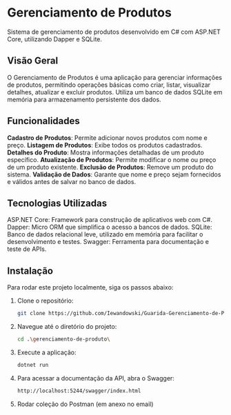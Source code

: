 # Gerenciamento de Produtos
Sistema de gerenciamento de produtos desenvolvido em C# com ASP.NET Core, utilizando Dapper e SQLite.

## Visão Geral
O Gerenciamento de Produtos é uma aplicação para gerenciar informações de produtos, permitindo operações básicas como criar, listar, visualizar detalhes, atualizar e excluir produtos. Utiliza um banco de dados SQLite em memória para armazenamento persistente dos dados.

## Funcionalidades
**Cadastro de Produtos**: Permite adicionar novos produtos com nome e preço.
**Listagem de Produtos**: Exibe todos os produtos cadastrados.
**Detalhes do Produto**: Mostra informações detalhadas de um produto específico.
**Atualização de Produtos**: Permite modificar o nome ou preço de um produto existente.
**Exclusão de Produtos**: Remove um produto do sistema.
**Validação de Dados**: Garante que nome e preço sejam fornecidos e válidos antes de salvar no banco de dados.

## Tecnologias Utilizadas
ASP.NET Core: Framework para construção de aplicativos web com C#.
Dapper: Micro ORM que simplifica o acesso a bancos de dados.
SQLite: Banco de dados relacional leve, utilizado em memória para facilitar o desenvolvimento e testes.
Swagger: Ferramenta para documentação e teste de APIs.

## Instalação
Para rodar este projeto localmente, siga os passos abaixo:

1. Clone o repositório:

   ```bash
   git clone https://github.com/Iewandowski/Guarida-Gerenciamento-de-Produtos.git
   
2. Navegue até o diretório do projeto:
    ```bash
   cd .\gerenciamento-de-produto\ 
3. Execute a aplicação:
   ```bash
   dotnet run
4. Para acessar a documentação da API, abra o Swagger:
   ```bash
   http://localhost:5244/swagger/index.html
5. Rodar coleção do Postman (em anexo no email)
